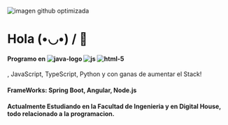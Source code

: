 ![imagen github optimizada](https://github.com/JaviCaiola/JaviCaiola/assets/114126710/61888a1d-6ad4-4981-b80d-5a92b44bf17d)

# Hola  (•◡•) / 👋

#### Programo en ![java-logo](https://github.com/JaviCaiola/JaviCaiola/assets/114126710/89d1a240-52a0-4d01-a9cc-a6948d84ebc5) ![js](https://github.com/JaviCaiola/JaviCaiola/assets/114126710/3bd2edbf-f85b-401a-854f-ce15cc5e9a79) ![html-5](https://github.com/JaviCaiola/JaviCaiola/assets/114126710/d08a3de4-2567-4311-ac1d-32083b1b4484)



, JavaScript, TypeScript, Python y con ganas de aumentar el Stack!
#### FrameWorks: Spring Boot, Angular, Node.js 
#### Actualmente Estudiando en la Facultad de Ingenieria y en Digital House, todo relacionado a la programacion.
  

 
<!--
**JaviCaiola/JaviCaiola** is a ✨ _special_ ✨ repository because its `README.md` (this file) appears on your GitHub profile.

Here are some ideas to get you started:

- 🔭 I’m currently working on ...
- 🌱 I’m currently learning ...
- 👯 I’m looking to collaborate on ...
- 🤔 I’m looking for help with ...
- 💬 Ask me about ...
- 📫 How to reach me: ...
- 😄 Pronouns: ...
- ⚡ Fun fact: ...
-->
